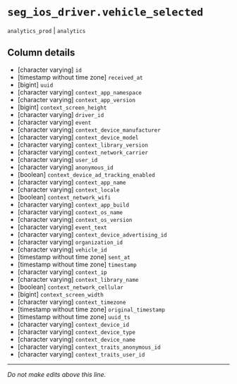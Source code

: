 # `seg_ios_driver.vehicle_selected`
`analytics_prod` | `analytics`

## Column details
* [character varying] `id`
* [timestamp without time zone] `received_at`
* [bigint]    `uuid`
* [character varying] `context_app_namespace`
* [character varying] `context_app_version`
* [bigint]    `context_screen_height`
* [character varying] `driver_id`
* [character varying] `event`
* [character varying] `context_device_manufacturer`
* [character varying] `context_device_model`
* [character varying] `context_library_version`
* [character varying] `context_network_carrier`
* [character varying] `user_id`
* [character varying] `anonymous_id`
* [boolean]   `context_device_ad_tracking_enabled`
* [character varying] `context_app_name`
* [character varying] `context_locale`
* [boolean]   `context_network_wifi`
* [character varying] `context_app_build`
* [character varying] `context_os_name`
* [character varying] `context_os_version`
* [character varying] `event_text`
* [character varying] `context_device_advertising_id`
* [character varying] `organization_id`
* [character varying] `vehicle_id`
* [timestamp without time zone] `sent_at`
* [timestamp without time zone] `timestamp`
* [character varying] `context_ip`
* [character varying] `context_library_name`
* [boolean]   `context_network_cellular`
* [bigint]    `context_screen_width`
* [character varying] `context_timezone`
* [timestamp without time zone] `original_timestamp`
* [timestamp without time zone] `uuid_ts`
* [character varying] `context_device_id`
* [character varying] `context_device_type`
* [character varying] `context_device_name`
* [character varying] `context_traits_anonymous_id`
* [character varying] `context_traits_user_id`

-------------------------------------------------------------------------------
*Do not make edits above this line.*
